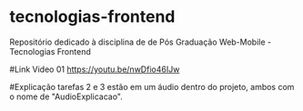 # tecnologias-frontend
Repositório dedicado à disciplina de de Pós Graduação Web-Mobile - Tecnologias Frontend

#Link Video 01 
https://youtu.be/nwDfio46IJw

#Explicação tarefas 2 e 3 
estão em um áudio dentro do projeto, ambos com o nome de "AudioExplicacao".
